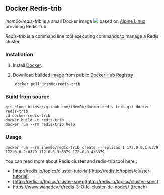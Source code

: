 ## Docker Redis-trib

*inem0o/redis-trib* is a small Docker image [![](https://badge.imagelayers.io/inem0o/redis-trib:latest.svg)](https://imagelayers.io/?images=inem0o/redis-trib:latest '') based on [Alpine Linux](http://gliderlabs.viewdocs.io/docker-alpine/) providing Redis-trib.

*Redis-trib* is a command line tool executing commands to manage a Redis cluster


### Installation

1. Install [Docker](https://docs.docker.com/installation/#installation).

2. Download builded [image](https://registry.hub.docker.com/u/inem0o/redis-trib/) from public [Docker Hub Registry](https://registry.hub.docker.com/) 

		docker pull inem0o/redis-trib

### Build from source


	git clone https://github.com/iNem0o/docker-redis-trib.git docker-redis-trib
	cd docker-redis-trib
	docker build -t redis-trib .
	docker run --rm redis-trib help

### Usage


	docker run --rm inem0o/redis-trib create --replicas 1 172.0.0.1:6379 172.0.0.2:6379 172.0.0.3:6379 172.0.0.4:6379


You can read more about Redis cluster and redis-trib tool here :

- [http://redis.io/topics/cluster-tutorial](http://redis.io/topics/cluster-tutorial)
- [http://redis.io/topics/cluster-spec](http://redis.io/topics/cluster-spec)
- [https://www.wanadev.fr/redis-3-0-le-cluster-de-nodes/ (french)](https://www.wanadev.fr/redis-3-0-le-cluster-de-nodes)